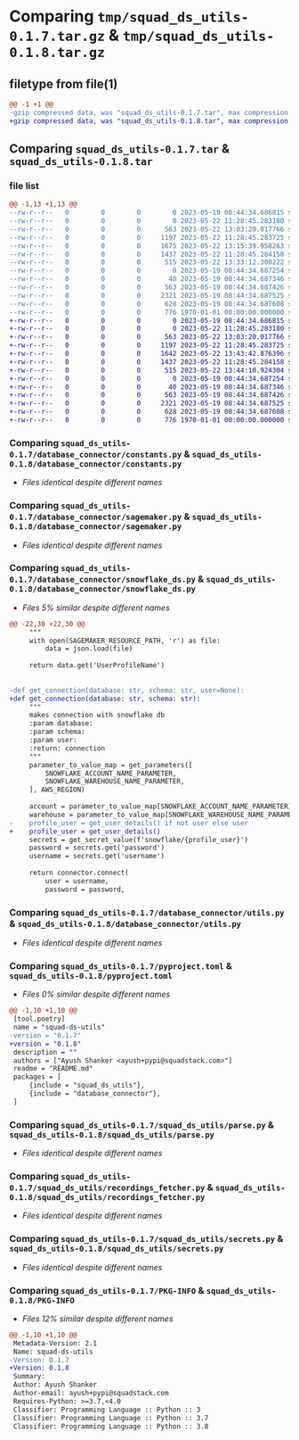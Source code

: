 # Comparing `tmp/squad_ds_utils-0.1.7.tar.gz` & `tmp/squad_ds_utils-0.1.8.tar.gz`

## filetype from file(1)

```diff
@@ -1 +1 @@
-gzip compressed data, was "squad_ds_utils-0.1.7.tar", max compression
+gzip compressed data, was "squad_ds_utils-0.1.8.tar", max compression
```

## Comparing `squad_ds_utils-0.1.7.tar` & `squad_ds_utils-0.1.8.tar`

### file list

```diff
@@ -1,13 +1,13 @@
--rw-r--r--   0        0        0        0 2023-05-19 08:44:34.686815 squad_ds_utils-0.1.7/README.md
--rw-r--r--   0        0        0        0 2023-05-22 11:28:45.283180 squad_ds_utils-0.1.7/database_connector/__init__.py
--rw-r--r--   0        0        0      563 2023-05-22 13:03:20.017766 squad_ds_utils-0.1.7/database_connector/constants.py
--rw-r--r--   0        0        0     1197 2023-05-22 11:28:45.283725 squad_ds_utils-0.1.7/database_connector/sagemaker.py
--rw-r--r--   0        0        0     1675 2023-05-22 13:15:39.958263 squad_ds_utils-0.1.7/database_connector/snowflake_ds.py
--rw-r--r--   0        0        0     1437 2023-05-22 11:28:45.284158 squad_ds_utils-0.1.7/database_connector/utils.py
--rw-r--r--   0        0        0      515 2023-05-22 13:33:12.300222 squad_ds_utils-0.1.7/pyproject.toml
--rw-r--r--   0        0        0        0 2023-05-19 08:44:34.687254 squad_ds_utils-0.1.7/squad_ds_utils/__init__.py
--rw-r--r--   0        0        0       40 2023-05-19 08:44:34.687346 squad_ds_utils-0.1.7/squad_ds_utils/exceptions.py
--rw-r--r--   0        0        0      563 2023-05-19 08:44:34.687426 squad_ds_utils-0.1.7/squad_ds_utils/parse.py
--rw-r--r--   0        0        0     2321 2023-05-19 08:44:34.687525 squad_ds_utils-0.1.7/squad_ds_utils/recordings_fetcher.py
--rw-r--r--   0        0        0      628 2023-05-19 08:44:34.687608 squad_ds_utils-0.1.7/squad_ds_utils/secrets.py
--rw-r--r--   0        0        0      776 1970-01-01 00:00:00.000000 squad_ds_utils-0.1.7/PKG-INFO
+-rw-r--r--   0        0        0        0 2023-05-19 08:44:34.686815 squad_ds_utils-0.1.8/README.md
+-rw-r--r--   0        0        0        0 2023-05-22 11:28:45.283180 squad_ds_utils-0.1.8/database_connector/__init__.py
+-rw-r--r--   0        0        0      563 2023-05-22 13:03:20.017766 squad_ds_utils-0.1.8/database_connector/constants.py
+-rw-r--r--   0        0        0     1197 2023-05-22 11:28:45.283725 squad_ds_utils-0.1.8/database_connector/sagemaker.py
+-rw-r--r--   0        0        0     1642 2023-05-22 13:43:42.876396 squad_ds_utils-0.1.8/database_connector/snowflake_ds.py
+-rw-r--r--   0        0        0     1437 2023-05-22 11:28:45.284158 squad_ds_utils-0.1.8/database_connector/utils.py
+-rw-r--r--   0        0        0      515 2023-05-22 13:44:10.924304 squad_ds_utils-0.1.8/pyproject.toml
+-rw-r--r--   0        0        0        0 2023-05-19 08:44:34.687254 squad_ds_utils-0.1.8/squad_ds_utils/__init__.py
+-rw-r--r--   0        0        0       40 2023-05-19 08:44:34.687346 squad_ds_utils-0.1.8/squad_ds_utils/exceptions.py
+-rw-r--r--   0        0        0      563 2023-05-19 08:44:34.687426 squad_ds_utils-0.1.8/squad_ds_utils/parse.py
+-rw-r--r--   0        0        0     2321 2023-05-19 08:44:34.687525 squad_ds_utils-0.1.8/squad_ds_utils/recordings_fetcher.py
+-rw-r--r--   0        0        0      628 2023-05-19 08:44:34.687608 squad_ds_utils-0.1.8/squad_ds_utils/secrets.py
+-rw-r--r--   0        0        0      776 1970-01-01 00:00:00.000000 squad_ds_utils-0.1.8/PKG-INFO
```

### Comparing `squad_ds_utils-0.1.7/database_connector/constants.py` & `squad_ds_utils-0.1.8/database_connector/constants.py`

 * *Files identical despite different names*

### Comparing `squad_ds_utils-0.1.7/database_connector/sagemaker.py` & `squad_ds_utils-0.1.8/database_connector/sagemaker.py`

 * *Files identical despite different names*

### Comparing `squad_ds_utils-0.1.7/database_connector/snowflake_ds.py` & `squad_ds_utils-0.1.8/database_connector/snowflake_ds.py`

 * *Files 5% similar despite different names*

```diff
@@ -22,30 +22,30 @@
     """
     with open(SAGEMAKER_RESOURCE_PATH, 'r') as file:
         data = json.load(file)
 
     return data.get('UserProfileName')
 
 
-def get_connection(database: str, schema: str, user=None):
+def get_connection(database: str, schema: str):
     """
     makes connection with snowflake db
     :param database:
     :param schema:
     :param user:
     :return: connection
     """
     parameter_to_value_map = get_parameters([
         SNOWFLAKE_ACCOUNT_NAME_PARAMETER,
         SNOWFLAKE_WAREHOUSE_NAME_PARAMETER,
     ], AWS_REGION)
 
     account = parameter_to_value_map[SNOWFLAKE_ACCOUNT_NAME_PARAMETER]
     warehouse = parameter_to_value_map[SNOWFLAKE_WAREHOUSE_NAME_PARAMETER]
-    profile_user = get_user_details() if not user else user
+    profile_user = get_user_details()
     secrets = get_secret_value(f'snowflake/{profile_user}')
     password = secrets.get('password')
     username = secrets.get('username')
 
     return connector.connect(
         user = username,
         password = password,
```

### Comparing `squad_ds_utils-0.1.7/database_connector/utils.py` & `squad_ds_utils-0.1.8/database_connector/utils.py`

 * *Files identical despite different names*

### Comparing `squad_ds_utils-0.1.7/pyproject.toml` & `squad_ds_utils-0.1.8/pyproject.toml`

 * *Files 0% similar despite different names*

```diff
@@ -1,10 +1,10 @@
 [tool.poetry]
 name = "squad-ds-utils"
-version = "0.1.7"
+version = "0.1.8"
 description = ""
 authors = ["Ayush Shanker <ayush+pypi@squadstack.com>"]
 readme = "README.md"
 packages = [
     {include = "squad_ds_utils"},
     {include = "database_connector"},
 ]
```

### Comparing `squad_ds_utils-0.1.7/squad_ds_utils/parse.py` & `squad_ds_utils-0.1.8/squad_ds_utils/parse.py`

 * *Files identical despite different names*

### Comparing `squad_ds_utils-0.1.7/squad_ds_utils/recordings_fetcher.py` & `squad_ds_utils-0.1.8/squad_ds_utils/recordings_fetcher.py`

 * *Files identical despite different names*

### Comparing `squad_ds_utils-0.1.7/squad_ds_utils/secrets.py` & `squad_ds_utils-0.1.8/squad_ds_utils/secrets.py`

 * *Files identical despite different names*

### Comparing `squad_ds_utils-0.1.7/PKG-INFO` & `squad_ds_utils-0.1.8/PKG-INFO`

 * *Files 12% similar despite different names*

```diff
@@ -1,10 +1,10 @@
 Metadata-Version: 2.1
 Name: squad-ds-utils
-Version: 0.1.7
+Version: 0.1.8
 Summary: 
 Author: Ayush Shanker
 Author-email: ayush+pypi@squadstack.com
 Requires-Python: >=3.7,<4.0
 Classifier: Programming Language :: Python :: 3
 Classifier: Programming Language :: Python :: 3.7
 Classifier: Programming Language :: Python :: 3.8
```

